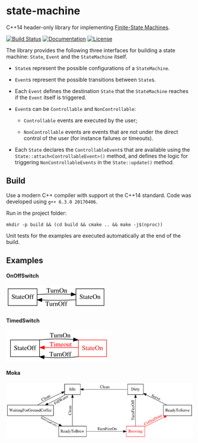 # state-machine

C++14 header-only library for implementing
[Finite-State Machines](https://en.wikipedia.org/wiki/Finite-state_machine).

[![Build Status][build-img]][build-link]
[![Documentation][doc-img]][doc-link]
[![License][license-img]][license-link]

The library provides the following three interfaces for building a state
 machine: `State`, `Event` and the `StateMachine` itself.

- `State`s represent the possible configurations of a `StateMachine`.

- `Event`s represent the possible transitions between `State`s.

- Each `Event` defines the destination `State` that the `StateMachine`
  reaches if the `Event` itself is triggered.

- `Event`s can be `Controllable` and `NonControllable`:

  - `Controllable` events are executed by the user;

  - `NonControllable` events are events that are not under the direct control
    of the user (for instance failures or timeouts).

- Each `State` declares the `ControllableEvent`s that are available using the
  `State::attach<ControllableEvent>()` method, and defines the logic for
  triggering `NonControllableEvents` in the `State::update()` method.

## Build

Use a modern C++ compiler with support ot the C++14 standard.
Code was developed using `g++ 6.3.0 20170406`.

Run in the project folder:

```
mkdir -p build && (cd build && cmake .. && make -j$(nproc))
```

Unit tests for the examples are executed automatically at the end of the build.

## Examples

#### OnOffSwitch

[![OnOffSwitch][example-img-onoffswitch]][example-code-onoffswitch]

#### TimedSwitch

[![TimedSwitch][example-img-timedswitch]][example-code-timedswitch]

#### Moka

[![Moka][example-img-moka]][example-code-moka]


[build-img]: https://travis-ci.org/antoniocoratelli/state-machine.svg?branch=master
[build-link]: https://travis-ci.org/antoniocoratelli/state-machine
[doc-img]: https://img.shields.io/badge/documentation-here-brightgreen.svg?style=flat
[doc-link]: https://antoniocoratellimirrors.gitlab.io/state-machine/annotated.html
[license-img]: https://img.shields.io/badge/license-BSD-blue.svg?style=flat
[license-link]: LICENSE

[example-img-onoffswitch]: doc/examples/onoffswitch.jpg
[example-img-timedswitch]: doc/examples/timedswitch.jpg
[example-img-moka]: doc/examples/moka.jpg

[example-code-onoffswitch]: examples/onoffswitch/OnOffSwitch.cpp
[example-code-timedswitch]: examples/timedswitch/TimedSwitch.cpp
[example-code-moka]: examples/moka/Moka.cpp

